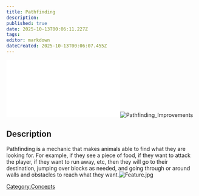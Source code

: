 ```yaml
---
title: Pathfinding
description: 
published: true
date: 2025-10-13T00:06:11.227Z
tags: 
editor: markdown
dateCreated: 2025-10-13T00:06:07.455Z
---
```


![Pathfinding](Pathfinding.md
"Pathfinding")![Pathfinding_Improvements](Pathfinding_Improvements
"Pathfinding_Improvements")

## Description

Pathfinding is a mechanic that makes animals able to find what they are
looking for. For example, if they see a piece of food, if they want to
attack the player, if they want to run away, etc, then they will go to
their destination, jumping over blocks as needed, and going through or
around walls and obstacles to reach what they
want.![Feature.jpg](Feature.jpg "Feature.jpg")

[Category:Concepts](Category:Concepts "wikilink")